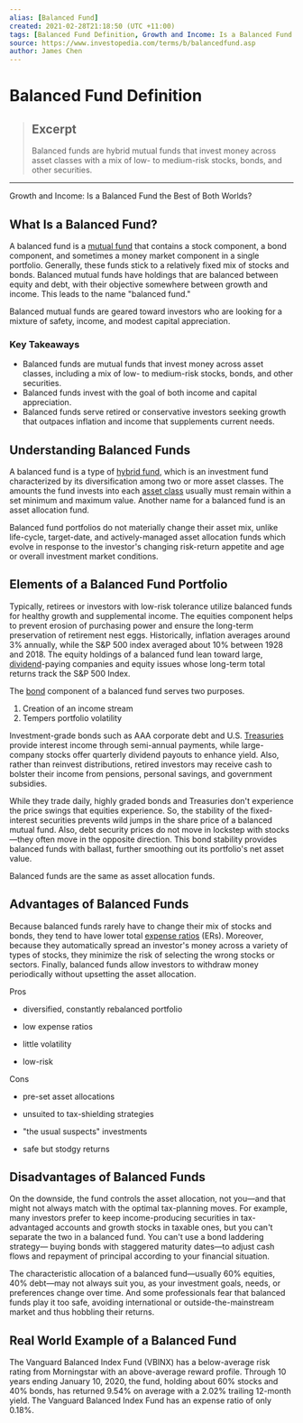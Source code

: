 ```yaml
---
alias: [Balanced Fund]
created: 2021-02-28T21:18:50 (UTC +11:00)
tags: [Balanced Fund Definition, Growth and Income: Is a Balanced Fund the Best of Both Worlds?]
source: https://www.investopedia.com/terms/b/balancedfund.asp
author: James Chen
---
```


# Balanced Fund Definition

> ## Excerpt
> Balanced funds are hybrid mutual funds that invest money across asset classes with a mix of low- to medium-risk stocks, bonds, and other securities.

---

Growth and Income: Is a Balanced Fund the Best of Both Worlds?
## What Is a Balanced Fund?

A balanced fund is a [mutual fund](https://www.investopedia.com/terms/m/mutualfund.asp) that contains a stock component, a bond component, and sometimes a money market component in a single portfolio. Generally, these funds stick to a relatively fixed mix of stocks and bonds. Balanced mutual funds have holdings that are balanced between equity and debt, with their objective somewhere between growth and income. This leads to the name "balanced fund."

Balanced mutual funds are geared toward investors who are looking for a mixture of safety, income, and modest capital appreciation.

### Key Takeaways

-   Balanced funds are mutual funds that invest money across asset classes, including a mix of low- to medium-risk stocks, bonds, and other securities.
-   Balanced funds invest with the goal of both income and capital appreciation.
-   Balanced funds serve retired or conservative investors seeking growth that outpaces inflation and income that supplements current needs.

## Understanding Balanced Funds

A balanced fund is a type of [hybrid fund,](https://www.investopedia.com/terms/h/hybridfund.asp) which is an investment fund characterized by its diversification among two or more asset classes. The amounts the fund invests into each [asset class](https://www.investopedia.com/terms/a/assetclasses.asp) usually must remain within a set minimum and maximum value. Another name for a balanced fund is an asset allocation fund.

Balanced fund portfolios do not materially change their asset mix, unlike life-cycle, target-date, and actively-managed asset allocation funds which evolve in response to the investor's changing risk-return appetite and age or overall investment market conditions.

## Elements of a Balanced Fund Portfolio

Typically, retirees or investors with low-risk tolerance utilize balanced funds for healthy growth and supplemental income. The equities component helps to prevent erosion of purchasing power and ensure the long-term preservation of retirement nest eggs. Historically, inflation averages around 3% annually, while the S&P 500 index averaged about 10% between 1928 and 2018. The equity holdings of a balanced fund lean toward large, [dividend](https://www.investopedia.com/terms/d/dividend.asp)\-paying companies and equity issues whose long-term total returns track the S&P 500 Index.

The [bond](https://www.investopedia.com/terms/b/bond.asp) component of a balanced fund serves two purposes.

1.  Creation of an income stream
2.  Tempers portfolio volatility

Investment-grade bonds such as AAA corporate debt and U.S. [Treasuries](https://www.investopedia.com/terms/u/ustreasury.asp) provide interest income through semi-annual payments, while large-company stocks offer quarterly dividend payouts to enhance yield. Also, rather than reinvest distributions, retired investors may receive cash to bolster their income from pensions, personal savings, and government subsidies.

While they trade daily, highly graded bonds and Treasuries don't experience the price swings that equities experience. So, the stability of the fixed-interest securities prevents wild jumps in the share price of a balanced mutual fund. Also, debt security prices do not move in lockstep with stocks—they often move in the opposite direction. This bond stability provides balanced funds with ballast, further smoothing out its portfolio's net asset value.

Balanced funds are the same as asset allocation funds.

## Advantages of Balanced Funds

Because balanced funds rarely have to change their mix of stocks and bonds, they tend to have lower total [expense ratios](https://www.investopedia.com/terms/e/expenseratio.asp) (ERs). Moreover, because they automatically spread an investor's money across a variety of types of stocks, they minimize the risk of selecting the wrong stocks or sectors. Finally, balanced funds allow investors to withdraw money periodically without upsetting the asset allocation.

Pros

-   diversified, constantly rebalanced portfolio
    
-   low expense ratios
    
-   little volatility
    
-   low-risk
    

Cons

-   pre-set asset allocations
    
-   unsuited to tax-shielding strategies
    
-   "the usual suspects" investments
    
-   safe but stodgy returns
    

## Disadvantages of Balanced Funds

On the downside, the fund controls the asset allocation, not you—and that might not always match with the optimal tax-planning moves. For example, many investors prefer to keep income-producing securities in tax-advantaged accounts and growth stocks in taxable ones, but you can't separate the two in a balanced fund. You can't use a bond laddering strategy— buying bonds with staggered maturity dates—to adjust cash flows and repayment of principal according to your financial situation.

The characteristic allocation of a balanced fund—usually 60% equities, 40% debt—may not always suit you, as your investment goals, needs, or preferences change over time. And some professionals fear that balanced funds play it too safe, avoiding international or outside-the-mainstream market and thus hobbling their returns.

## Real World Example of a Balanced Fund

The Vanguard Balanced Index Fund (VBINX) has a below-average risk rating from Morningstar with an above-average reward profile. Through 10 years ending January 10, 2020, the fund, holding about 60% stocks and 40% bonds, has returned 9.54% on average with a 2.02% trailing 12-month yield. The Vanguard Balanced Index Fund has an expense ratio of only 0.18%.

